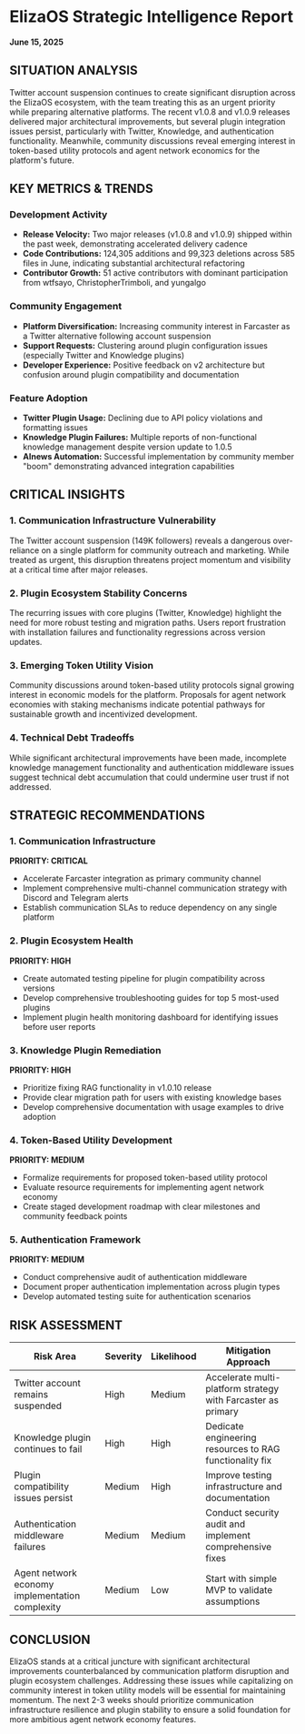 # ElizaOS Strategic Intelligence Report
**June 15, 2025**

## SITUATION ANALYSIS

Twitter account suspension continues to create significant disruption across the ElizaOS ecosystem, with the team treating this as an urgent priority while preparing alternative platforms. The recent v1.0.8 and v1.0.9 releases delivered major architectural improvements, but several plugin integration issues persist, particularly with Twitter, Knowledge, and authentication functionality. Meanwhile, community discussions reveal emerging interest in token-based utility protocols and agent network economics for the platform's future.

## KEY METRICS & TRENDS

### Development Activity
- **Release Velocity:** Two major releases (v1.0.8 and v1.0.9) shipped within the past week, demonstrating accelerated delivery cadence
- **Code Contributions:** 124,305 additions and 99,323 deletions across 585 files in June, indicating substantial architectural refactoring
- **Contributor Growth:** 51 active contributors with dominant participation from wtfsayo, ChristopherTrimboli, and yungalgo

### Community Engagement
- **Platform Diversification:** Increasing community interest in Farcaster as a Twitter alternative following account suspension
- **Support Requests:** Clustering around plugin configuration issues (especially Twitter and Knowledge plugins)
- **Developer Experience:** Positive feedback on v2 architecture but confusion around plugin compatibility and documentation

### Feature Adoption
- **Twitter Plugin Usage:** Declining due to API policy violations and formatting issues
- **Knowledge Plugin Failures:** Multiple reports of non-functional knowledge management despite version update to 1.0.5
- **AInews Automation:** Successful implementation by community member "boom" demonstrating advanced integration capabilities

## CRITICAL INSIGHTS

### 1. Communication Infrastructure Vulnerability
The Twitter account suspension (149K followers) reveals a dangerous over-reliance on a single platform for community outreach and marketing. While treated as urgent, this disruption threatens project momentum and visibility at a critical time after major releases.

### 2. Plugin Ecosystem Stability Concerns
The recurring issues with core plugins (Twitter, Knowledge) highlight the need for more robust testing and migration paths. Users report frustration with installation failures and functionality regressions across version updates.

### 3. Emerging Token Utility Vision
Community discussions around token-based utility protocols signal growing interest in economic models for the platform. Proposals for agent network economies with staking mechanisms indicate potential pathways for sustainable growth and incentivized development.

### 4. Technical Debt Tradeoffs
While significant architectural improvements have been made, incomplete knowledge management functionality and authentication middleware issues suggest technical debt accumulation that could undermine user trust if not addressed.

## STRATEGIC RECOMMENDATIONS

### 1. Communication Infrastructure
**PRIORITY: CRITICAL**
- Accelerate Farcaster integration as primary community channel
- Implement comprehensive multi-channel communication strategy with Discord and Telegram alerts
- Establish communication SLAs to reduce dependency on any single platform

### 2. Plugin Ecosystem Health
**PRIORITY: HIGH**
- Create automated testing pipeline for plugin compatibility across versions
- Develop comprehensive troubleshooting guides for top 5 most-used plugins
- Implement plugin health monitoring dashboard for identifying issues before user reports

### 3. Knowledge Plugin Remediation
**PRIORITY: HIGH**
- Prioritize fixing RAG functionality in v1.0.10 release
- Provide clear migration path for users with existing knowledge bases
- Develop comprehensive documentation with usage examples to drive adoption

### 4. Token-Based Utility Development
**PRIORITY: MEDIUM**
- Formalize requirements for proposed token-based utility protocol
- Evaluate resource requirements for implementing agent network economy
- Create staged development roadmap with clear milestones and community feedback points

### 5. Authentication Framework
**PRIORITY: MEDIUM**
- Conduct comprehensive audit of authentication middleware
- Document proper authentication implementation across plugin types
- Develop automated testing suite for authentication scenarios

## RISK ASSESSMENT

| Risk Area | Severity | Likelihood | Mitigation Approach |
|-----------|----------|------------|---------------------|
| Twitter account remains suspended | High | Medium | Accelerate multi-platform strategy with Farcaster as primary |
| Knowledge plugin continues to fail | High | High | Dedicate engineering resources to RAG functionality fix |
| Plugin compatibility issues persist | Medium | High | Improve testing infrastructure and documentation |
| Authentication middleware failures | Medium | Medium | Conduct security audit and implement comprehensive fixes |
| Agent network economy implementation complexity | Medium | Low | Start with simple MVP to validate assumptions |

## CONCLUSION

ElizaOS stands at a critical juncture with significant architectural improvements counterbalanced by communication platform disruption and plugin ecosystem challenges. Addressing these issues while capitalizing on community interest in token utility models will be essential for maintaining momentum. The next 2-3 weeks should prioritize communication infrastructure resilience and plugin stability to ensure a solid foundation for more ambitious agent network economy features.
